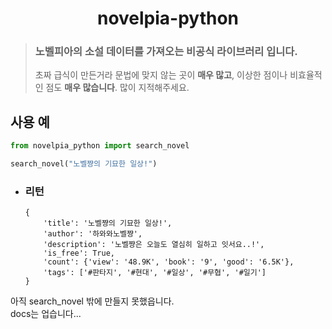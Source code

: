 <div align="center">
    <h1>novelpia-python</h1>
</div>

> ### 노벨피아의 소설 데이터를 가져오는 비공식 라이브러리 입니다.
>초짜 급식이 만든거라 문법에 맞지 않는 곳이 **매우 많고**, 이상한 점이나 비효율적인 점도 **매우 많습니다**. 많이 지적해주세요.

사용 예
------
```py
from novelpia_python import search_novel

search_novel("노벨쨩의 기묘한 일상!")
```

* ### 리턴
  ```
  {
      'title': '노벨쨩의 기묘한 일상!',
      'author': '하와와노벨쨩', 
      'description': '노벨쨩은 오늘도 열심히 일하고 잇서요..!', 
      'is_free': True,
      'count': {'view': '48.9K', 'book': '9', 'good': '6.5K'},
      'tags': ['#판타지', '#현대', '#일상', '#무협', '#일기']
  }
  ```  
   
아직 search_novel 밖에 만들지 못했읍니다.   
docs는 업습니다...


